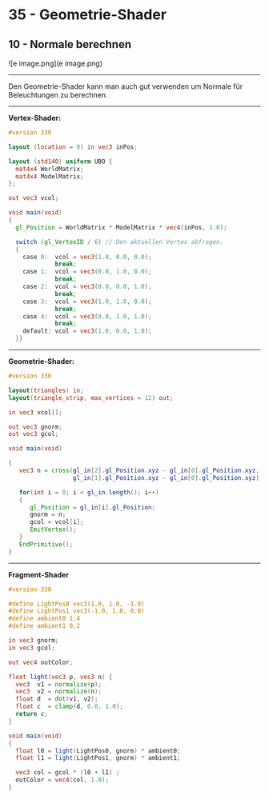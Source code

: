 # 35 - Geometrie-Shader
## 10 - Normale berechnen

![e image.png](e image.png)


---
Den Geometrie-Shader kann man auch gut verwenden um Normale für Beleuchtungen zu berechnen.

---
**Vertex-Shader:**

```glsl
#version 330

layout (location = 0) in vec3 inPos;

layout (std140) uniform UBO {
  mat4x4 WorldMatrix;
  mat4x4 ModelMatrix;
};

out vec3 vcol;

void main(void)
{
  gl_Position = WorldMatrix * ModelMatrix * vec4(inPos, 1.0);

  switch (gl_VertexID / 6) // Den aktuellen Vertex abfragen.
  {
    case 0:  vcol = vec3(1.0, 0.0, 0.0);
             break;
    case 1:  vcol = vec3(0.0, 1.0, 0.0);
             break;
    case 2:  vcol = vec3(0.0, 0.0, 1.0);
             break;
    case 3:  vcol = vec3(1.0, 1.0, 0.0);
             break;
    case 4:  vcol = vec3(0.0, 1.0, 1.0);
             break;
    default: vcol = vec3(1.0, 0.0, 1.0);
  }}

```


---
**Geometrie-Shader:**

```glsl
#version 330

layout(triangles) in;
layout(triangle_strip, max_vertices = 12) out;

in vec3 vcol[];

out vec3 gnorm;
out vec3 gcol;

void main(void)

{
   vec3 n = cross(gl_in[2].gl_Position.xyz - gl_in[0].gl_Position.xyz,
                  gl_in[1].gl_Position.xyz - gl_in[0].gl_Position.xyz);

   for(int i = 0; i < gl_in.length(); i++)
   {
      gl_Position = gl_in[i].gl_Position;
      gnorm = n;
      gcol = vcol[i];
      EmitVertex();
   }
   EndPrimitive();
}


```


---
**Fragment-Shader**

```glsl
#version 330

#define LightPos0 vec3(1.0, 1.0, -1.0)
#define LightPos1 vec3(-1.0, 1.0, 0.0)
#define ambient0 1.4
#define ambient1 0.2

in vec3 gnorm;
in vec3 gcol;

out vec4 outColor;

float light(vec3 p, vec3 n) {
  vec3  v1 = normalize(p);
  vec3  v2 = normalize(n);
  float d  = dot(v1, v2);
  float c  = clamp(d, 0.0, 1.0);
  return c;
}

void main(void)
{
  float l0 = light(LightPos0, gnorm) * ambient0;
  float l1 = light(LightPos1, gnorm) * ambient1;

  vec3 col = gcol * (l0 + l1) ;
  outColor = vec4(col, 1.0);
}

```


